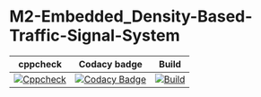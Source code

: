 # M2-Embedded_Density-Based-Traffic-Signal-System

|cppcheck|Codacy badge|Build|
|---|---|---|
|[![Cppcheck](https://github.com/SATHIZ13/M2-Embedded_Density-Based-Traffic-Signal-System/actions/workflows/cppcheck.yml/badge.svg)](https://github.com/SATHIZ13/M2-Embedded_Density-Based-Traffic-Signal-System/actions/workflows/cppcheck.yml)|[![Codacy Badge](https://app.codacy.com/project/badge/Grade/1226c888024b45a99bd5932415a512af)](https://www.codacy.com/gh/SATHIZ13/M2-Embedded_Density-Based-Traffic-Signal-System/dashboard?utm_source=github.com&amp;utm_medium=referral&amp;utm_content=SATHIZ13/M2-Embedded_Density-Based-Traffic-Signal-System&amp;utm_campaign=Badge_Grade)|[![Build](https://github.com/SATHIZ13/M2-Embedded_Density-Based-Traffic-Signal-System/actions/workflows/compile.yml/badge.svg)](https://github.com/SATHIZ13/M2-Embedded_Density-Based-Traffic-Signal-System/actions/workflows/compile.yml)|
